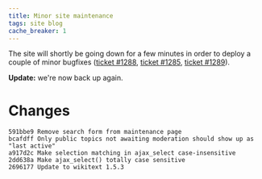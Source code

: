 ```yaml
---
title: Minor site maintenance
tags: site blog
cache_breaker: 1
---
```


The site will shortly be going down for a few minutes in order to deploy a couple of minor bugfixes ([ticket \#1288](/issues/1288), [ticket \#1285](/issues/1285), [ticket \#1289](/issues/1289)).

**Update:** we're now back up again.

# Changes

    591bbe9 Remove search form from maintenance page
    bcafdff Only public topics not awaiting moderation should show up as "last active"
    a917d2c Make selection matching in ajax_select case-insensitive
    2dd638a Make ajax_select() totally case sensitive
    2696177 Update to wikitext 1.5.3
